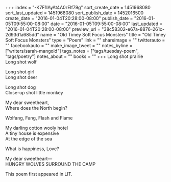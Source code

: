 +++
index = "-K7F1lAyAt4A0rElf79g"
sort_create_date = 1451968080
sort_last_updated = 1451968080
sort_publish_date = 1452016500
create_date = "2016-01-04T20:28:00-08:00"
publish_date = "2016-01-05T09:55:00-08:00"
date = "2016-01-05T09:55:00-08:00"
last_updated = "2016-01-04T20:28:00-08:00"
preview_url = "38c58302-e67a-8876-261c-2d93d1a685dd"
name = "Old Timey Soft Focus Monsters"
title = "Old Timey Soft Focus Monsters"
type = "Poem"
link = ""
shareimage = ""
twitterauto = ""
facebookauto = ""
make_image_tweet = ""
notes_byline = ["writers/sarah-mangold"]
tags_notes = ["tags/tuesday-poem", "tags/poetry"]
notes_about = ""
books = ""
+++
Long shot prairie<br>
Long shot wolf

Long shot girl<br>
Long shot deer

Long shot dog<br>
Close-up shot little monkey

My dear sweetheart,<br>
Where does the North begin?

Wolfang, Fang, Flash and Flame

My darling cotton wooly hotel<br>
A tiny house is expensive<br>
At the edge of the sea

What is happiness, Love?

My dear sweetheart&mdash;<br>
HUNGRY WOLVES SURROUND THE CAMP

<p class="poem-footer">
This poem first appeared in LIT.
</p>